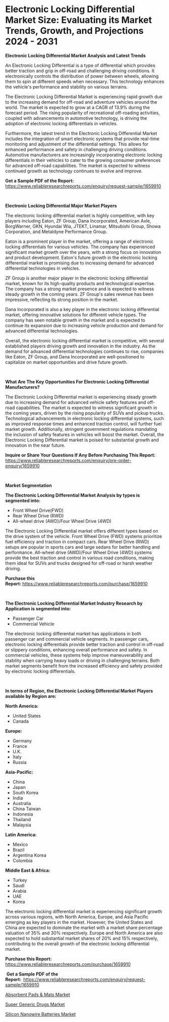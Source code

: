 <p><h1>Electronic Locking Differential Market Size: Evaluating its Market Trends, Growth, and Projections 2024 - 2031</h1></p><p><strong>Electronic Locking Differential Market Analysis and Latest Trends</strong></p>
<p><p>An Electronic Locking Differential is a type of differential which provides better traction and grip in off-road and challenging driving conditions. It electronically controls the distribution of power between wheels, allowing them to spin at different speeds when necessary. This technology enhances the vehicle's performance and stability on various terrains.</p><p>The Electronic Locking Differential Market is experiencing rapid growth due to the increasing demand for off-road and adventure vehicles around the world. The market is expected to grow at a CAGR of 13.9% during the forecast period. The rising popularity of recreational off-roading activities, coupled with advancements in automotive technology, is driving the adoption of electronic locking differentials in vehicles.</p><p>Furthermore, the latest trend in the Electronic Locking Differential Market includes the integration of smart electronic systems that provide real-time monitoring and adjustment of the differential settings. This allows for enhanced performance and safety in challenging driving conditions. Automotive manufacturers are increasingly incorporating electronic locking differentials in their vehicles to cater to the growing consumer preferences for advanced off-road capabilities. The market is expected to witness continued growth as technology continues to evolve and improve.</p></p>
<p><strong>Get a Sample PDF of the Report:&nbsp;</strong> <a href="https://www.reliableresearchreports.com/enquiry/request-sample/1659910">https://www.reliableresearchreports.com/enquiry/request-sample/1659910</a></p>
<p>&nbsp;</p>
<p><strong>Electronic Locking Differential Major Market Players</strong></p>
<p><p>The electronic locking differential market is highly competitive, with key players including Eaton, ZF Group, Dana Incorporated, American Axle, BorgWarner, GKN, Hyundai Wia, JTEKT, Linamar, Mitsubishi Group, Showa Corporation, and Metaldyne Performance Group. </p><p>Eaton is a prominent player in the market, offering a range of electronic locking differentials for various vehicles. The company has experienced significant market growth over the years, with a strong focus on innovation and product development. Eaton's future growth in the electronic locking differential market is promising due to increasing demand for advanced differential technologies in vehicles.</p><p>ZF Group is another major player in the electronic locking differential market, known for its high-quality products and technological expertise. The company has a strong market presence and is expected to witness steady growth in the coming years. ZF Group's sales revenue has been impressive, reflecting its strong position in the market.</p><p>Dana Incorporated is also a key player in the electronic locking differential market, offering innovative solutions for different vehicle types. The company has seen notable growth in the market and is expected to continue its expansion due to increasing vehicle production and demand for advanced differential technologies.</p><p>Overall, the electronic locking differential market is competitive, with several established players driving growth and innovation in the industry. As the demand for advanced differential technologies continues to rise, companies like Eaton, ZF Group, and Dana Incorporated are well-positioned to capitalize on market opportunities and drive future growth.</p></p>
<p>&nbsp;</p>
<p><strong>What Are The Key Opportunities For Electronic Locking Differential Manufacturers?</strong></p>
<p><p>The Electronic Locking Differential market is experiencing steady growth due to increasing demand for advanced vehicle safety features and off-road capabilities. The market is expected to witness significant growth in the coming years, driven by the rising popularity of SUVs and pickup trucks. Technological advancements in electronic locking differential systems, such as improved response times and enhanced traction control, will further fuel market growth. Additionally, stringent government regulations mandating the inclusion of safety features in vehicles will boost the market. Overall, the Electronic Locking Differential market is poised for substantial growth and innovation in the near future.</p></p>
<p><strong>Inquire or Share Your Questions If Any Before Purchasing This Report:</strong> <a href="https://www.reliableresearchreports.com/enquiry/pre-order-enquiry/1659910">https://www.reliableresearchreports.com/enquiry/pre-order-enquiry/1659910</a></p>
<p>&nbsp;</p>
<p><strong>Market Segmentation</strong></p>
<p><strong>The Electronic Locking Differential Market Analysis by types is segmented into:</strong></p>
<p><ul><li>Front Wheel Drive(FWD)</li><li>Rear Wheel Drive (RWD)</li><li>All-wheel drive (AWD)/Four Wheel Drive (4WD)</li></ul></p>
<p><p>The Electronic Locking Differential market offers different types based on the drive system of the vehicle. Front Wheel Drive (FWD) systems prioritize fuel efficiency and traction in compact cars. Rear Wheel Drive (RWD) setups are popular in sports cars and large sedans for better handling and performance. All-wheel drive (AWD)/Four Wheel Drive (4WD) systems provide the best traction and control in various road conditions, making them ideal for SUVs and trucks designed for off-road or harsh weather driving.</p></p>
<p><strong>Purchase this Report:&nbsp;</strong><a href="https://www.reliableresearchreports.com/purchase/1659910">https://www.reliableresearchreports.com/purchase/1659910</a></p>
<p>&nbsp;</p>
<p><strong>The Electronic Locking Differential Market Industry Research by Application is segmented into:</strong></p>
<p><ul><li>Passenger Car</li><li>Commercial Vehicle</li></ul></p>
<p><p>The electronic locking differential market has applications in both passenger car and commercial vehicle segments. In passenger cars, electronic locking differentials provide better traction and control in off-road or slippery conditions, enhancing overall performance and safety. In commercial vehicles, these systems help improve maneuverability and stability when carrying heavy loads or driving in challenging terrains. Both market segments benefit from the increased efficiency and safety provided by electronic locking differentials.</p></p>
<p>&nbsp;</p>
<p><strong>In terms of Region, the Electronic Locking Differential Market Players available by Region are:</strong></p>
<p>
    <p> <strong> North America: </strong>
        <ul>
            <li>United States</li>
            <li>Canada</li>
        </ul>
        </p> 
    <p> <strong> Europe: </strong>
        <ul>
            <li>Germany</li>
            <li>France</li>
            <li>U.K.</li>
            <li>Italy</li>
            <li>Russia</li>
        </ul>
        </p> 
    <p> <strong> Asia-Pacific: </strong>
        <ul>
            <li>China</li>
            <li>Japan</li>
            <li>South Korea</li>
            <li>India</li>
            <li>Australia</li>
            <li>China Taiwan</li>
            <li>Indonesia</li>
            <li>Thailand</li>
            <li>Malaysia</li>
        </ul>
        </p> 
    <p> <strong> Latin America: </strong>
        <ul>
            <li>Mexico</li>
            <li>Brazil</li>
            <li>Argentina Korea</li>
            <li>Colombia</li>
        </ul>
        </p> 
    <p> <strong> Middle East & Africa: </strong>
        <ul>
            <li>Turkey</li>
            <li>Saudi</li>
            <li>Arabia</li>
            <li>UAE</li>
            <li>Korea</li>
        </ul>
    </p>
    </p>
<p><p>The electronic locking differential market is experiencing significant growth across various regions, with North America, Europe, and Asia Pacific emerging as key players in the market. However, the United States and China are expected to dominate the market with a market share percentage valuation of 35% and 30% respectively. Europe and North America are also expected to hold substantial market shares of 20% and 15% respectively, contributing to the overall growth of the electronic locking differential market.</p></p>
<p><strong>Purchase this Report: </strong><a href="https://www.reliableresearchreports.com/purchase/1659910">https://www.reliableresearchreports.com/purchase/1659910</a></p>
<p>&nbsp;<strong>Get a Sample PDF of the Report:&nbsp;&nbsp;</strong><a href="https://www.reliableresearchreports.com/enquiry/request-sample/1659910">https://www.reliableresearchreports.com/enquiry/request-sample/1659910</a></p>
<p><strong></strong></p>
<p><p><a href="https://view.publitas.com/reportprime-1/absorbent-pads-mats-market-size-growth-and-forecast-from-2023-2030/">Absorbent Pads & Mats Market</a></p><p><a href="https://view.publitas.com/reportprime-1/super-generic-drugs-market-size-share-trends-analysis-report-by-material-by-type-by-end-user-by-region-and-segment-forecasts-2023-2030/">Super Generic Drugs Market</a></p><p><a href="https://view.publitas.com/reportprime-1/silicon-nanowire-batteries-market-provides-a-comprehensive-analysis-including-a-macro-overview-of-the-market-as-well-as-micro-details-such-as-market-size-and-competitive-landscape/">Silicon Nanowire Batteries Market</a></p></p>